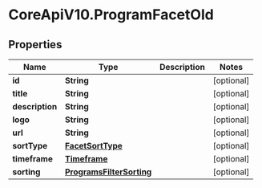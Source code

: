 # CoreApiV10.ProgramFacetOld

## Properties
Name | Type | Description | Notes
------------ | ------------- | ------------- | -------------
**id** | **String** |  | [optional] 
**title** | **String** |  | [optional] 
**description** | **String** |  | [optional] 
**logo** | **String** |  | [optional] 
**url** | **String** |  | [optional] 
**sortType** | [**FacetSortType**](FacetSortType.md) |  | [optional] 
**timeframe** | [**Timeframe**](Timeframe.md) |  | [optional] 
**sorting** | [**ProgramsFilterSorting**](ProgramsFilterSorting.md) |  | [optional] 


